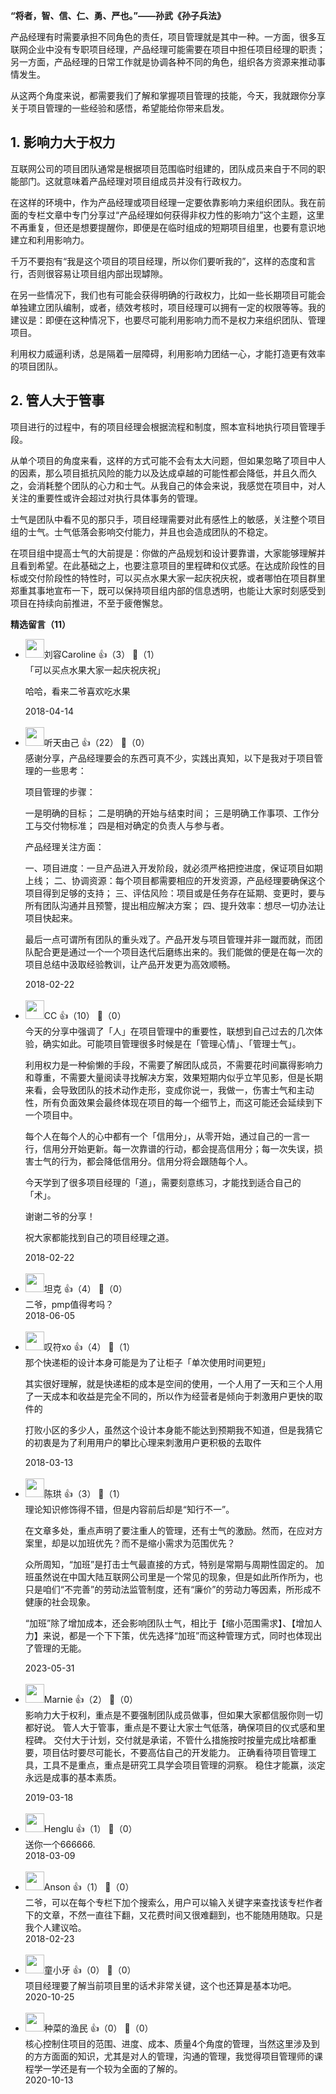 **“将者，智、信、仁、勇、严也。”——孙武《孙子兵法》**

产品经理有时需要承担不同角色的责任，项目管理就是其中一种。一方面，很多互联网企业中没有专职项目经理，产品经理可能需要在项目中担任项目经理的职责；另一方面，产品经理的日常工作就是协调各种不同的角色，组织各方资源来推动事情发生。

从这两个角度来说，都需要我们了解和掌握项目管理的技能，今天，我就跟你分享关于项目管理的一些经验和感悟，希望能给你带来启发。

## 1. 影响力大于权力

互联网公司的项目团队通常是根据项目范围临时组建的，团队成员来自于不同的职能部门。这就意味着产品经理对项目组成员并没有行政权力。

在这样的环境中，作为产品经理或项目经理一定要依靠影响力来组织团队。我在前面的专栏文章中专门分享过“产品经理如何获得非权力性的影响力”这个主题，这里不再重复，但还是想要提醒你，即便是在临时组成的短期项目组里，也要有意识地建立和利用影响力。

千万不要抱有“我是这个项目的项目经理，所以你们要听我的”，这样的态度和言行，否则很容易让项目组内部出现罅隙。

在另一些情况下，我们也有可能会获得明确的行政权力，比如一些长期项目可能会单独建立团队编制，或者，绩效考核时，项目经理可以拥有一定的权限等等。我的建议是：即便在这种情况下，也要尽可能利用影响力而不是权力来组织团队、管理项目。

利用权力威逼利诱，总是隔着一层障碍，利用影响力团结一心，才能打造更有效率的项目团队。

## 2. 管人大于管事

项目进行的过程中，有的项目经理会根据流程和制度，照本宣科地执行项目管理手段。

从单个项目的角度来看，这样的方式可能不会有太大问题，但如果忽略了项目中人的因素，那么项目抵抗风险的能力以及达成卓越的可能性都会降低，并且久而久之，会消耗整个团队的心力和士气。从我自己的体会来说，我感觉在项目中，对人关注的重要性或许会超过对执行具体事务的管理。

士气是团队中看不见的那只手，项目经理需要对此有感性上的敏感，关注整个项目组的士气。士气低落会影响交付能力，并且也会造成团队的不稳定。

在项目组中提高士气的大前提是：你做的产品规划和设计要靠谱，大家能够理解并且看到希望。在此基础之上，也要注意项目的里程碑和仪式感。在达成阶段性的目标或交付阶段性的特性时，可以买点水果大家一起庆祝庆祝，或者哪怕在项目群里郑重其事地宣布一下，既可以保持项目组内部的信息透明，也能让大家时刻感受到项目在持续向前推进，不至于疲倦懈怠。
<div><strong>精选留言（11）</strong></div><ul>
<li><img src="https://static001.geekbang.org/account/avatar/00/0f/47/2a/1eec5015.jpg" width="30px"><span>刘容Caroline</span> 👍（3） 💬（1）<div>「可以买点水果大家一起庆祝庆祝」

哈哈，看来二爷喜欢吃水果</div>2018-04-14</li><br/><li><img src="https://static001.geekbang.org/account/avatar/00/0f/8e/8b/38b93ca0.jpg" width="30px"><span>听天由己</span> 👍（22） 💬（0）<div>感谢分享，产品经理要会的东西可真不少，实践出真知，以下是我对于项目管理的一些思考：

项目管理的步骤：

一是明确的目标；
二是明确的开始与结束时间；
三是明确工作事项、工作分工与交付物标准；
四是相对确定的负责人与参与者。

产品经理关注方面：

一、项目进度：一旦产品进入开发阶段，就必须严格把控进度，保证项目如期上线；
二、协调资源：每个项目都需要相应的开发资源，产品经理要确保这个项目得到足够的支持；
三、评估风险：项目或是任务存在延期、变更时，要与所有团队沟通并且预警，提出相应解决方案；
四、提升效率：想尽一切办法让项目快起来。

最后一点可谓所有团队的重头戏了。产品开发与项目管理并非一蹴而就，而团队配合更是通过一个一个项目迭代后磨练出来的。我们能做的便是在每一次的项目总结中汲取经验教训，让产品开发更为高效顺畅。</div>2018-02-22</li><br/><li><img src="https://static001.geekbang.org/account/avatar/00/0f/94/56/4b8395f6.jpg" width="30px"><span>CC</span> 👍（10） 💬（0）<div>今天的分享中强调了「人」在项目管理中的重要性，联想到自己过去的几次体验，确实如此。可能项目管理很多时候是在「管理心情」、「管理士气」。

利用权力是一种偷懒的手段，不需要了解团队成员，不需要花时间赢得影响力和尊重，不需要大量阅读寻找解决方案，效果短期内似乎立竿见影，但是长期来看，会导致团队的技术动作走形，变成你说一，我做一，伤害士气和主动性，所有负面效果会最终体现在项目的每一个细节上，而这可能还会延续到下一个项目中。

每个人在每个人的心中都有一个「信用分」，从零开始，通过自己的一言一行，信用分开始更新。每一次靠谱的行动，都会提高信用分；每一次失误，损害士气的行为，都会降低信用分。信用分将会跟随每个人。

今天学到了很多项目经理的「道」，需要刻意练习，才能找到适合自己的「术」。

谢谢二爷的分享！

祝大家都能找到自己的项目经理之道。</div>2018-02-22</li><br/><li><img src="https://static001.geekbang.org/account/avatar/00/11/50/c2/59ac29ea.jpg" width="30px"><span>坦克</span> 👍（4） 💬（0）<div>二爷，pmp值得考吗？</div>2018-06-05</li><br/><li><img src="https://static001.geekbang.org/account/avatar/00/10/14/90/fa03a020.jpg" width="30px"><span>叹符xo</span> 👍（4） 💬（1）<div>那个快递柜的设计本身可能是为了让柜子「单次使用时间更短」

其实很好理解，就是快递柜的成本是空间的使用，一个人用了一天和三个人用了一天成本和收益是完全不同的，所以作为经营者是倾向于刺激用户更快的取件的

打败小区的多少人，虽然这个设计本身能不能达到预期我不知道，但是我猜它的初衷是为了利用用户的攀比心理来刺激用户更积极的去取件</div>2018-03-13</li><br/><li><img src="https://static001.geekbang.org/account/avatar/00/10/cc/65/84e904d3.jpg" width="30px"><span>陈珙</span> 👍（3） 💬（1）<div>理论知识修饰得不错，但是内容前后却是“知行不一”。

在文章多处，重点声明了要注重人的管理，还有士气的激励。然而，在应对方案里，却是以加班优先？而不是缩小需求为范围优先？

众所周知，“加班”是打击士气最直接的方式，特别是常期与周期性固定的。
加班虽然说在中国大陆互联网公司里是一个常见的现象，但是如此所作所为，也只是咱们“不完善”的劳动法监管制度，还有“廉价”的劳动力等因素，所形成不健康的社会现象。

“加班”除了增加成本，还会影响团队士气，相比于【缩小范围需求】、【增加人力】来说，都是一个下下策，优先选择“加班”而这种管理方式，同时也体现出了管理的无能。</div>2023-05-31</li><br/><li><img src="https://static001.geekbang.org/account/avatar/00/0f/49/b8/fb19aa6a.jpg" width="30px"><span>Marnie</span> 👍（2） 💬（0）<div>影响力大于权利，重点是不要强制团队成员做事，但如果大家都信服你则一切都好说。
管人大于管事，重点是不要让大家士气低落，确保项目的仪式感和里程碑。
交付大于计划，交付就是承诺，不管什么措施按时按量完成比啥都重要，项目估时要尽可能长，不要高估自己的开发能力。
正确看待项目管理工具，工具不是重点，重点是研究工具学会项目管理的洞察。
稳住才能赢，淡定永远是成事的基本素质。




</div>2019-03-18</li><br/><li><img src="https://static001.geekbang.org/account/avatar/00/0f/90/f7/abb7bfe3.jpg" width="30px"><span>Henglu</span> 👍（1） 💬（0）<div>送你一个666666.</div>2018-03-09</li><br/><li><img src="http://thirdwx.qlogo.cn/mmopen/vi_32/Q0j4TwGTfTJQPVJ6KHRYJJUXIsoOSk3s9pzia95DZhdHppibpJNVk0ia2yuicxVThLjqBJmjeOhM0t0crcx5yBzcHA/132" width="30px"><span>Anson</span> 👍（1） 💬（0）<div>二爷，可以在每个专栏下加个搜索么，用户可以输入关键字来查找该专栏作者下的文章，不然一直往下翻，又花费时间又很难翻到，也不能随用随取。只是我个人建议哈。</div>2018-02-23</li><br/><li><img src="https://static001.geekbang.org/account/avatar/00/10/8a/30/567cd099.jpg" width="30px"><span>童小牙</span> 👍（0） 💬（0）<div>项目经理要了解当前项目里的话术非常关键，这个也还算是基本功吧。</div>2020-10-25</li><br/><li><img src="https://static001.geekbang.org/account/avatar/00/13/93/c8/69512653.jpg" width="30px"><span>种菜的渔民</span> 👍（0） 💬（0）<div>核心控制住项目的范围、进度、成本、质量4个角度的管理，当然这里涉及到的方方面面的知识，尤其是对人的管理，沟通的管理，我觉得项目管理师的课程学一学还是有一个较为全面的了解的。</div>2020-10-13</li><br/>
</ul>
